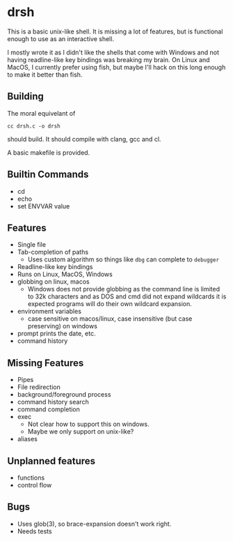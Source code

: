# drsh

This is a basic unix-like shell. It is missing a lot of features, but is
functional enough to use as an interactive shell.

I mostly wrote it as I didn't like the shells that come with Windows and not
having readline-like key bindings was breaking my brain.
On Linux and MacOS, I currently prefer using fish, but maybe I'll hack on this
long enough to make it better than fish.

## Building

The moral equivelant of

    cc drsh.c -o drsh

should build. It should compile with clang, gcc and cl.

A basic makefile is provided.

## Builtin Commands

- cd
- echo
- set ENVVAR value

## Features

- Single file
- Tab-completion of paths
    - Uses custom algorithm so things like `dbg` can complete to `debugger`
- Readline-like key bindings
- Runs on Linux, MacOS, Windows
- globbing on linux, macos
    - Windows does not provide globbing as the command line is limited to 32k
      characters and as DOS and cmd did not expand wildcards it is expected
      programs will do their own wildcard expansion.
- environment variables
    - case sensitive on macos/linux, case insensitive (but case preserving) on
      windows
- prompt prints the date, etc.
- command history

## Missing Features

- Pipes
- File redirection
- background/foreground process
- command history search
- command completion
- exec
    - Not clear how to support this on windows.
    - Maybe we only support on unix-like?
- aliases

## Unplanned features

- functions
- control flow

## Bugs

- Uses glob(3), so brace-expansion doesn't work right.
- Needs tests
